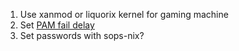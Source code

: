 1. Use xanmod or liquorix kernel for gaming machine
2. Set [PAM fail delay](https://github.com/NixOS/nixpkgs/blob/592047fc9e4f7b74a4dc85d1b9f5243dfe4899e3/nixos%2Fmodules%2Fsecurity%2Fpam.nix#L513-L518)
3. Set passwords with sops-nix?
